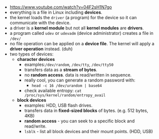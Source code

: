 - https://www.youtube.com/watch?v=04F2sH1N7go
- everything is a file in Linux including **devices**.
- the kernel loads the `driver` (a program) for the device so it can communicate with the device.
- a driver is a **kernel module** but not all **kernel modules** are **drivers**.
- a program called `udev` or `udevadm` (device administrator) creates a file in `/dev/`
- no file operation can be applied on a **device file**. The kernel will apply a **driver operation** instead. (duh)
- two types of devices:
	- **character devices**
		- examples:`/dev/random`, `/dev/tty`, `/dev/tty50`
		- transfers data as a **stream of bytes**.
		- no **random access**. data is read/written in sequence.
		- really cool, you can generate a random password with:
			- `head -c 16 /dev/urandom | base64`
		- check available entropy: `cat /proc/sys/kernel/random/entropy_avail` 
	- **block devices** 
		- examples: HDD, USB flash drives.
		- transfers data in **fixed-sized blocks** of bytes. (e.g. 512 bytes, 4KB)
		- **random access** - you can seek to a specific block and read/write.
		- `lsblk` - list all block devices and their mount points. (HDD, USB)